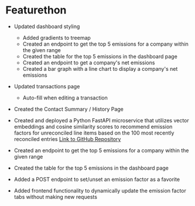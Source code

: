 # Featurethon

<!-- List your progress below as you go! -->

- Updated dashboard styling

  - Added gradients to treemap
  - Created an endpoint to get the top 5 emissions for a company within the given range
  - Created the table for the top 5 emissions in the dashboard page
  - Created an endpoint to get a company's net emissions
  - Created a bar graph with a line chart to display a company's net emissions

- Updated transactions page

  - Auto-fill when editing a transaction

- Created the Contact Summary / History Page

- Created and deployed a Python FastAPI microservice that utilizes vector embeddings and
cosine similarity scores to recommend emission factors for unreconciled line items based on the 100 most
recently reconciled entries [Link to GitHub Repository](https://github.com/adammotts/Reconciliation-Recommendation)

- Created an endpoint to get the top 5 emissions for a company within the given range
- Created the table for the top 5 emissions in the dashboard page


- Added a POST endpoint to set/unset an emission factor as a favorite
- Added frontend functionality to dynamically update the emission factor tabs without making new requests
